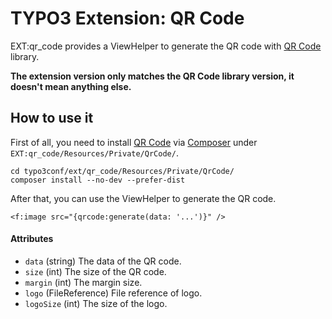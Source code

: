 # TYPO3 Extension: QR Code

EXT:qr_code provides a ViewHelper to generate the QR code with [QR Code](https://github.com/endroid/qr-code) library.

**The extension version only matches the QR Code library version, it doesn't mean anything else.**

## How to use it

First of all, you need to install [QR Code](https://github.com/endroid/qr-code) via [Composer](https://getcomposer.org/) under `EXT:qr_code/Resources/Private/QrCode/`.

    cd typo3conf/ext/qr_code/Resources/Private/QrCode/
    composer install --no-dev --prefer-dist

After that, you can use the ViewHelper to generate the QR code.

    <f:image src="{qrcode:generate(data: '...')}" />

#### Attributes

- `data` (string) The data of the QR code.
- `size` (int) The size of the QR code.
- `margin` (int) The margin size.
- `logo` (FileReference) File reference of logo.
- `logoSize` (int) The size of the logo.